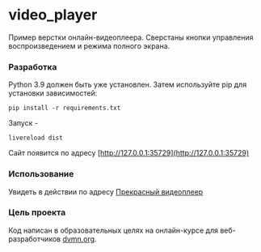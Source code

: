 # video_player

Пример верстки онлайн-видеоплеера. Сверстаны кнопки управления воспроизведением и режима полного экрана.


### Разработка


Python 3.9 должен быть уже установлен. Затем используйте pip для установки зависимостей:

```
pip install -r requirements.txt
```
Запуск -

```
livereload dist
```
Сайт появится по адресу  [http://127.0.0.1:35729](http://127.0.0.1:35729)


### Использование



Увидеть в действии по адресу [Прекрасный видеоплеер](https://theegid.github.io/video_player/dist/index.html)



### Цель проекта

Код написан в образовательных целях на онлайн-курсе для веб-разработчиков [dvmn.org](https://dvmn.org/).
